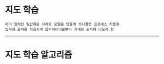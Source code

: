 # 지도 학습
    이미 알려진 일반화된 사례로 모델을 만들어 의사결정 프로세스 자동화
    입력과 출력을 학습시켜 입력데이터로부터 기대한 출력이 나오게 함

***

# 지도 학습 알고리즘
> <K-NN>
